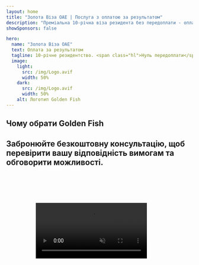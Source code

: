 ```yaml
---
layout: home
title: "Золота Віза ОАЕ | Послуга з оплатою за результатом"
description: "Преміальна 10-річна віза резидента без передоплати - оплата тільки після схвалення. Повний супровід заявки з 98% успішністю. Безкоштовне продовження, лише державні збори."
showSponsors: false

hero:
  name: "Золота Віза ОАЕ"
  text: Оплата за результатом
  tagline: 10-річне резидентство. <span class="hl">Нуль передоплати</span> - оплата тільки після схвалення. 98% успішність.
  image:
    light:
      src: /img/Logo.avif
      width: 50%
    dark:
      src: /img/Logo.avif
      width: 50%
    alt: Логотип Golden Fish
---
```


<FeatureCards :features="[
  {
    title: 'Переваги Золотої Візи ОАЕ',
    items: [
      '10-річна дійсність з можливістю продовження при збереженні кваліфікаційних умов',
      '**Не потрібно в\'їжджати в ОАЕ кожні 6 місяців**',
      'Дозволено 100% володіння бізнесом',
      'Спонсорство членів сім\'ї та необмеженої кількості домашнього персоналу',
      'Спонсорство дітей до 25 років',
      'Включено спонсорство батьків',
      'Не потрібен спонсор чи роботодавець'
    ],
    linkText: 'Read More',
    link: '../../company-registration/golden-visa#key-benefits-of-the-uae-golden-visa',
    icon: {
      light: '/img/iStock-1785818081.avif',
      dark: '/img/iStock-1203821481.avif',
      alt: 'Візові послуги',
      width: '100%'
    }
  },
  {
    title: 'Як отримати Золоту Візу ОАЕ',
    items: [
      'Інвестиції в нерухомість ОАЕ на 2 млн AED',
      'Депозит 2 млн AED в інвестиційні фонди ОАЕ',
      'Бізнес з капіталом 2 млн AED',
      'Щорічний внесок FTA 250 тис. AED',
      'Кваліфіковані спеціалісти',
      'Таланти та генії'
    ],
    linkText: 'Read More',
    link: '../../company-registration/golden-visa#uae-golden-visa-eligibility-and-requirements',
    icon: {
      light: '/img/iStock-1333000394.avif',
      dark: '/img/iStock-584576538.avif',
      alt: 'Візові послуги',
      width: '10%'
    }
  },
  {
    title: 'Процес отримання Золотої Візи',
    bullet: '✓',
    items: [
      'Початкова оцінка відповідності',
      'Підготовка та перевірка документів',
      'Медичний огляд та біометрія',
      'Подання та обробка заявки',
      'Видача Emirates ID та візи',
      'Спонсорство візи для сім\'ї (опціонально)'
    ],
    linkText: 'Read More',
    link: '../../company-registration/golden-visa#uae-golden-visa-application-process',
    icon: {
      light: '/img/ILONMASKID.webp',
      dark: '/img/ILONMASKID.webp',
      alt: 'Візові послуги',
      width: '100%'
    }
  }
]" />

## Чому обрати Golden Fish

<BenefitsList :features="[
  {
    icon: '💰',
    title: 'Оплата за результатом',
    text: '**Оплата тільки після схвалення Golden Visa.** Повна прозорість без прихованих витрат.'
  },
  {
    icon: '📈',
    title: 'Доведений рівень успіху',
    text: '98% рівень схвалення із сотнями виданих Golden Visa через наш преміум-процесинг.'
  },
  {
    icon: '📋',
    title: 'Повний супровід',
    text: 'Повний супровід від документації до видачі візи, з увагою до всіх деталей.'
  },
  {
    icon: '👨‍💼',
    title: 'Локальна експертиза в ОАЕ',
    text: 'Персональні спеціалісти в Дубаї надають експертний супровід на кожному етапі процесу.'
  },
  {
    icon: '🔍',
    title: 'Преміум-обробка',
    text: 'Пряма комунікація з органами влади та швидкі канали для прискореного схвалення.'
  },
  {
    icon: '🔄',
    title: 'Підтримка при подовженні',
    text: 'Безкоштовна допомога при подовженні візи **без комісії агентства** - тільки державні збори.'
  }
]" />

## Забронюйте безкоштовну консультацію, щоб перевірити вашу відповідність вимогам та обговорити можливості.

<video  autoplay muted playsinline style="padding: 80px" >
  <source src="/img/iStock-2185912341.mp4" type="video/mp4">
</video>

<ContactFormModal formName="Golden Visa [offer]" buttonText="Отримати безкоштовну консультацію" :services="[
  '🏠 Інвестиції в нерухомість ОАЕ на суму 2 млн AED',
  '💰 Депозит 2 млн AED в інвестиційні фонди ОАЕ',
  '🏢 Бізнес з капіталом 2 млн AED',
  '📈 Щорічний внесок FTA 250 тис. AED',
  '👨‍💼 Кваліфіковані спеціалісти',
  '🎯 Таланти та генії',]"/>

<!-- <ImageGrid :images="[
  { src: '/img/ILONMASKID.webp', href: './immigration.md', alt: 'Імміграція в ОАЕ' },
  { src: '/img/ILONMASKID.webp', href: './immigration.md', alt: 'Імміграція в ОАЕ' },
]"/> -->